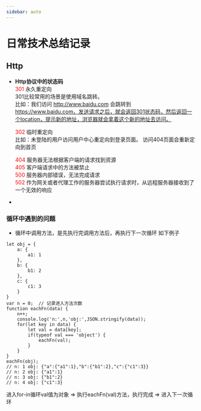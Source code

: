 ```yaml
---
sidebar: auto
---
```

# 日常技术总结记录

## Http
- **Http协议中的状态码**<br>
	<font color="red">301</font> 永久重定向<br>
	301比较常用的场景是使用域名跳转。<br>
	比如：我们访问 http://www.baidu.com 会跳转到 https://www.baidu.com，发送请求之后，就会返回301状态码，然后返回一个location，提示新的地址，浏览器就会拿着这个新的地址去访问。<br>

	<font color="red">302</font> 临时重定向<br>
	比如：未登陆的用户访问用户中心重定向到登录页面。
	访问404页面会重新定向到首页
	
	<font color="red">404</font> 服务器无法根据客户端的请求找到资源<br>
	<font color="red">405</font> 客户端请求中的方法被禁止<br>
	<font color="red">500</font> 服务器内部错误，无法完成请求<br>
	<font color="red">502</font> 作为网关或者代理工作的服务器尝试执行请求时，从远程服务器接收到了一个无效的响应<br>
- 

### 循环中遇到的问题
- 循环中调用方法，是先执行完调用方法后，再执行下一次循环
如下例子
```
let obj = {
	a: {
		a1: 1
	},
	b: {
		b1: 2
	},
	c: {
		c1: 3
	}
}
var n = 0;  // 记录进入方法次数
function eachFn(data) {
	n++;
	console.log('n:',n,'obj:',JSON.stringify(data));
	for(let key in data) {
		let val = data[key];
		if(typeof val === 'object') {
			eachFn(val);
		}
	}
}
eachFn(obj);
// n: 1 obj: {"a":{"a1":1},"b":{"b1":2},"c":{"c1":3}}
// n: 2 obj: {"a1":1}
// n: 3 obj: {"b1":2}
// n: 4 obj: {"c1":3}
```
进入for-in循环val值为对象 => 执行eachFn(val)方法，执行完成 => 进入下一次循环